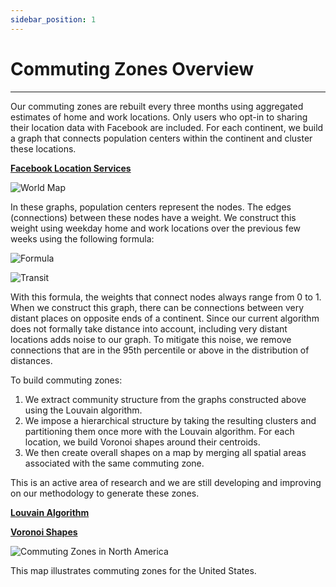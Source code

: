 ```yaml
---
sidebar_position: 1
---
```


# Commuting Zones Overview

---

Our commuting zones are rebuilt every three months using aggregated estimates of home and work locations. Only users who opt-in to sharing their location data with Facebook are included. For each continent, we build a graph that connects population centers within the continent and cluster these locations.

**[Facebook Location Services](https://www.facebook.com/help/278928889350358)**

![World Map](/img/cz_methodology_1.png)

In these graphs, population centers represent the nodes. The edges (connections) between these nodes have a weight. We construct this weight using weekday home and work locations over the previous few weeks using the following formula:

![Formula](/img/cz_methodology_2.png)

![Transit](/img/cz_methodology_3.png)

With this formula, the weights that connect nodes always range from 0 to 1. When we construct this graph, there can be connections between very distant places on opposite ends of a continent. Since our current algorithm does not formally take distance into account, including very distant locations adds noise to our graph. To mitigate this noise, we remove connections that are in the 95th percentile or above in the distribution of distances.

To build commuting zones:

1. We extract community structure from the graphs constructed above using the Louvain algorithm.
2. We impose a hierarchical structure by taking the resulting clusters and partitioning them once more with the Louvain algorithm. For each location, we build Voronoi shapes around their centroids.
3. We then create overall shapes on a map by merging all spatial areas associated with the same commuting zone.

This is an active area of research and we are still developing and improving on our methodology to generate these zones.

**[Louvain Algorithm](https://iopscience.iop.org/article/10.1088/1742-5468/2008/10/P10008?fbclid=IwAR0IdjoRwAwGBFFgfwl8lVUAPyafgrBfF95-zS0i2myuBHmOospCYepFKLA)**

**[Voronoi Shapes](https://en.wikipedia.org/wiki/Voronoi_diagram?fbclid=IwAR2cH2nC5zM0na7VcpXIUpZnykI8KLLLY2O19IdVaVIQdeqe5JT9F-Okcds)**

![Commuting Zones in North America](/img/cz_methodology_4.png)

This map illustrates commuting zones for the United States.
